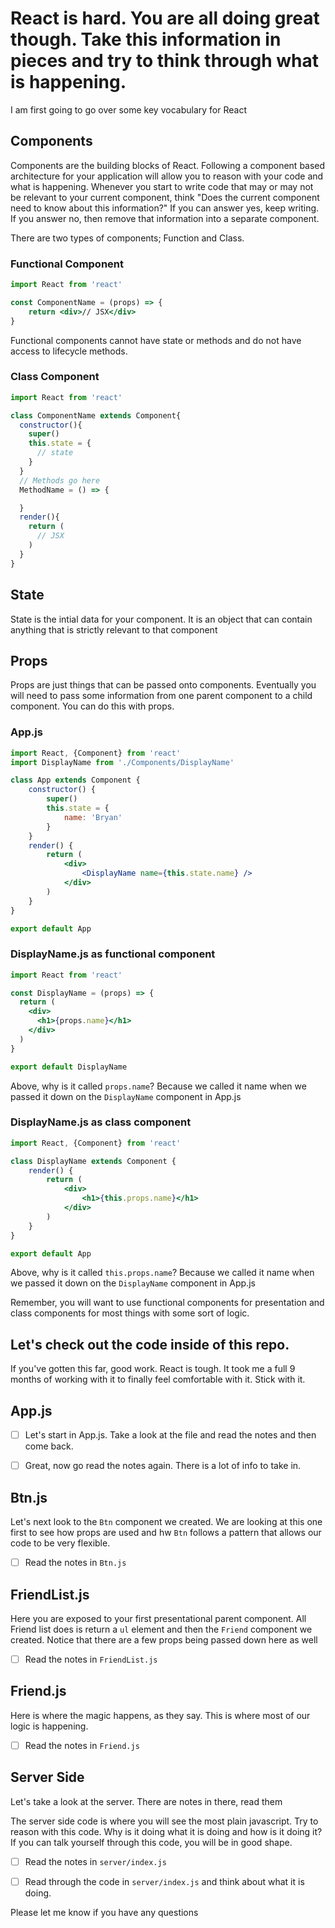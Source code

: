 # React is hard. You are all doing great though. Take this information in pieces and try to think through what is happening.

I am first going to go over some key vocabulary for React

## Components

Components are the building blocks of React. Following a component based architecture for your application will allow you to reason with your code and what is happening. Whenever you start to write code that may or may not be relevant to your current component, think "Does the current component need to know about this information?" If you can answer yes, keep writing. If you answer no, then remove that information into a separate component.

There are two types of components; Function and Class.

### Functional Component

```jsx
import React from 'react'

const ComponentName = (props) => {
	return <div>// JSX</div>
}
```

Functional components cannot have state or methods and do not have access to lifecycle methods.

### Class Component

```jsx
import React from 'react'

class ComponentName extends Component{
  constructor(){
    super()
    this.state = {
      // state
    }
  }
  // Methods go here
  MethodName = () => {

  }
  render(){
    return (
      // JSX
    )
  }
}
```

## State

State is the intial data for your component. It is an object that can contain anything that is strictly relevant to that component

## Props

Props are just things that can be passed onto components. Eventually you will need to pass some information from one parent component to a child component. You can do this with props.

### App.js
```jsx
import React, {Component} from 'react'
import DisplayName from './Components/DisplayName'

class App extends Component {
	constructor() {
		super()
		this.state = {
			name: 'Bryan'
		}
	}
	render() {
		return (
			<div>
				<DisplayName name={this.state.name} />
			</div>
		)
	}
}

export default App
```
### DisplayName.js as functional component
```jsx
import React from 'react'

const DisplayName = (props) => {
  return (
    <div>
      <h1>{props.name}</h1>
    </div>
  )
}

export default DisplayName
```

Above, why is it called `props.name`? Because we called it name when we passed it down on the `DisplayName` component in App.js

### DisplayName.js as class component
```jsx
import React, {Component} from 'react'

class DisplayName extends Component {
	render() {
		return (
			<div>
				<h1>{this.props.name}</h1>
			</div>
		)
	}
}

export default App
```

Above, why is it called `this.props.name`? Because we called it name when we passed it down on the `DisplayName` component in App.js

Remember, you will want to use functional components for presentation and class components for most things with some sort of logic.

## Let's check out the code inside of this repo.

If you've gotten this far, good work. React is tough. It took me a full 9 months of working with it to finally feel comfortable with it. Stick with it.

## App.js
- [ ] Let's start in App.js. Take a look at the file and read the notes and then come back.

- [ ] Great, now go read the notes again. There is a lot of info to take in.


## Btn.js
Let's next look to the `Btn` component we created. We are looking at this one first to see how props are used and hw `Btn` follows a pattern that allows our code to be very flexible.

- [ ] Read the notes in `Btn.js`

## FriendList.js
Here you are exposed to your first presentational parent component. All Friend list does is return a `ul` element and then the `Friend` component we created. Notice that there are a few props being passed down here as well

- [ ] Read the notes in `FriendList.js`

## Friend.js
Here is where the magic happens, as they say. This is where most of our logic is happening.

- [ ] Read the notes in `Friend.js`

## Server Side
Let's take a look at the server. There are notes in there, read them

The server side code is where you will see the most plain javascript. Try to reason with this code. Why is it doing what it is doing and how is it doing it? If you can talk yourself through this code, you will be in good shape.

- [ ] Read the notes in `server/index.js`

- [ ] Read through the code in `server/index.js` and think about what it is doing.

Please let me know if you have any questions
